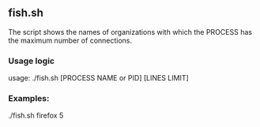
## fish.sh 
The script shows the names of organizations with which the PROCESS has the maximum number of connections.

### Usage logic 
usage: ./fish.sh [PROCESS NAME or PID] [LINES LIMIT]

### Examples:
./fish.sh firefox 5
